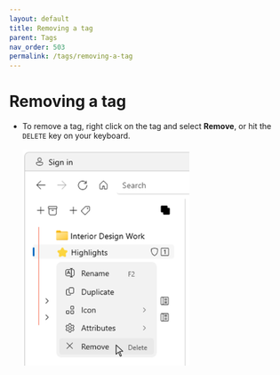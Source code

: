 ```yaml
---
layout: default
title: Removing a tag
parent: Tags
nav_order: 503
permalink: /tags/removing-a-tag
---
```


# Removing a tag

- To remove a tag, right click on the tag and select **Remove**, or hit the `DELETE` key on your keyboard.<br/><br/><img src="../img/v1.2-PNG-Remove-Tag.png" alt="Remove a tag" width="300"/>